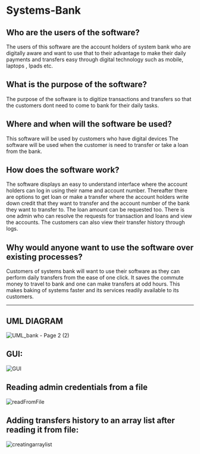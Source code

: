# Systems-Bank

## Who are the users of the software?
The users of this software are the account holders of system bank who are digitally aware and want to use that to their advantage to make their daily payments and transfers easy through digital technology such as mobile, laptops , Ipads etc.
## What is the purpose of the software?
The purpose of the software is to digitize transactions and transfers so that the customers dont need to come to bank for their daily tasks. 
## Where and when will the software be used?
This software will be used by customers who have digital devices
The software will be used when the customer is need to transfer or take a loan from the bank.
## How does the software work?
The software displays an easy to understand interface where the account holders can log in using their name and account number. Thereafter there are options to get loan or make a transfer where the account holders write down credit that they want to transfer and the account number of the bank they want to transfer to. The loan amount can be requested too. There is one admin who can resolve the requests for transaction and loans and view the accounts. The customers can also view their transfer history through logs.
## Why would anyone want to use the software over existing processes?
Customers of systems bank will want to use their software as they can perform daily transfers from the ease of one click. It saves the commute money to travel to bank and one can make transfers at odd hours. This makes baking of systems faster and its services readily available to its customers.


***

## UML DIAGRAM

![UML_bank - Page 2 (2)](https://user-images.githubusercontent.com/126388847/221423745-b9f22dc8-b369-4a8f-a31a-bcce3dd10fa5.png)

## GUI:
![GUI](https://user-images.githubusercontent.com/126388847/221423815-cf73c799-a881-4792-b42f-862e3082273a.PNG) 
## Reading admin credentials from a file
 
![readFromFile](https://user-images.githubusercontent.com/126388847/221423833-5c499396-f8e0-48d7-ae00-9c3c9e0ed2e7.PNG)

## Adding transfers history to an array list after reading it from file:
 

![creatingarraylist](https://user-images.githubusercontent.com/126388847/221423837-8468c34c-64c2-4048-a93f-ed7986b2a2ea.PNG)




